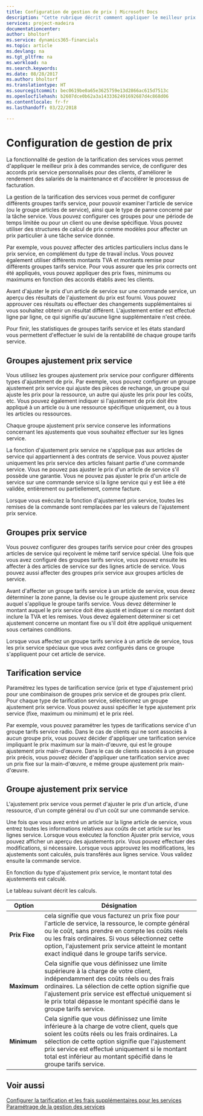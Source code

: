 ```yaml
---
title: Configuration de gestion de prix | Microsoft Docs
description: "Cette rubrique décrit comment appliquer le meilleur prix à des commandes service, configurer des accords prix service personnalisés pour des clients, améliorer le rendement des salariés de la maintenance et accélérer le processus de facturation."
services: project-madeira
documentationcenter: 
author: bholtorf
ms.service: dynamics365-financials
ms.topic: article
ms.devlang: na
ms.tgt_pltfrm: na
ms.workload: na
ms.search.keywords: 
ms.date: 08/28/2017
ms.author: bholtorf
ms.translationtype: HT
ms.sourcegitcommit: bec0619be0a65e3625759e13d2866ac615d7513c
ms.openlocfilehash: b2607dce0b62a3a1433362491692687d4c868d06
ms.contentlocale: fr-fr
ms.lasthandoff: 03/22/2018

---
```

# <a name="service-price-management"></a>Configuration de gestion de prix
La fonctionnalité de gestion de la tarification des services vous permet d'appliquer le meilleur prix à des commandes service, de configurer des accords prix service personnalisés pour des clients, d'améliorer le rendement des salariés de la maintenance et d'accélérer le processus de facturation.  
  
La gestion de la tarification des services vous permet de configurer différents groupes tarifs service, pour pouvoir examiner l'article de service (ou le groupe articles de service), ainsi que le type de panne concerné par la tâche service. Vous pouvez configurer ces groupes pour une période de temps limitée ou pour un client ou une devise spécifique. Vous pouvez utiliser des structures de calcul de prix comme modèles pour affecter un prix particulier à une tâche service donnée.  
  
Par exemple, vous pouvez affecter des articles particuliers inclus dans le prix service, en complément du type de travail inclus. Vous pouvez également utiliser différents montants TVA et montants remise pour différents groupes tarifs service. Pour vous assurer que les prix corrects ont été appliqués, vous pouvez appliquer des prix fixes, minimums ou maximums en fonction des accords établis avec les clients.  
  
Avant d'ajuster le prix d'un article de service sur une commande service, un aperçu des résultats de l'ajustement du prix est fourni. Vous pouvez approuver ces résultats ou effectuer des changements supplémentaires si vous souhaitez obtenir un résultat différent. L'ajustement entier est effectué ligne par ligne, ce qui signifie qu'aucune ligne supplémentaire n'est créée.  
  
Pour finir, les statistiques de groupes tarifs service et les états standard vous permettent d'effectuer le suivi de la rentabilité de chaque groupe tarifs service.  
  
## <a name="service-price-adjustment-groups"></a>Groupes ajustement prix service  
Vous utilisez les groupes ajustement prix service pour configurer différents types d'ajustement de prix. Par exemple, vous pouvez configurer un groupe ajustement prix service qui ajuste des pièces de rechange, un groupe qui ajuste les prix pour la ressource, un autre qui ajuste les prix pour les coûts, etc. Vous pouvez également indiquer si l'ajustement de prix doit être appliqué à un article ou à une ressource spécifique uniquement, ou à tous les articles ou ressources.  
  
Chaque groupe ajustement prix service conserve les informations concernant les ajustements que vous souhaitez effectuer sur les lignes service.  
  
La fonction d'ajustement prix service ne s'applique pas aux articles de service qui appartiennent à des contrats de service. Vous pouvez ajuster uniquement les prix service des articles faisant partie d'une commande service. Vous ne pouvez pas ajuster le prix d'un article de service s'il possède une garantie. Vous ne pouvez pas ajuster le prix d'un article de service sur une commande service si la ligne service qui y est liée a été validée, entièrement ou partiellement, comme facture.  
  
Lorsque vous exécutez la fonction d'ajustement prix service, toutes les remises de la commande sont remplacées par les valeurs de l'ajustement prix service.  
  
## <a name="service-price-groups"></a>Groupes prix service  
Vous pouvez configurer des groupes tarifs service pour créer des groupes articles de service qui reçoivent le même tarif service spécial. Une fois que vous avez configuré des groupes tarifs service, vous pouvez ensuite les affecter à des articles de service sur des lignes article de service. Vous pouvez aussi affecter des groupes prix service aux groupes articles de service.  
  
Avant d'affecter un groupe tarifs service à un article de service, vous devez déterminer la zone panne, la devise ou le groupe ajustement prix service auquel s'applique le groupe tarifs service. Vous devez déterminer le montant auquel le prix service doit être ajusté et indiquer si ce montant doit inclure la TVA et les remises. Vous devez également déterminer si cet ajustement concerne un montant fixe ou s'il doit être appliqué uniquement sous certaines conditions.  
  
Lorsque vous affectez un groupe tarifs service à un article de service, tous les prix service spéciaux que vous avez configurés dans ce groupe s'appliquent pour cet article de service.  
  
## <a name="service-pricing"></a>Tarification service  
Paramétrez les types de tarification service (prix et type d'ajustement prix) pour une combinaison de groupes prix service et de groupes prix client. Pour chaque type de tarification service, sélectionnez un groupe ajustement prix service. Vous pouvez aussi spécifier le type ajustement prix service (fixe, maximum ou minimum) et le prix réel.  
  
Par exemple, vous pouvez paramétrer les types de tarifications service d'un groupe tarifs service radio. Dans le cas de clients qui ne sont associés à aucun groupe prix, vous pouvez décider d'appliquer une tarification service impliquant le prix maximum sur la main-d'œuvre, qui est le groupe ajustement prix main-d'œuvre. Dans le cas de clients associés à un groupe prix précis, vous pouvez décider d'appliquer une tarification service avec un prix fixe sur la main-d'œuvre, e même groupe ajustement prix main-d'œuvre.  
  
## <a name="service-price-adjustment"></a>Groupe ajustement prix service  
L'ajustement prix service vous permet d'ajuster le prix d'un article, d'une ressource, d'un compte général ou d'un coût sur une commande service.  
  
Une fois que vous avez entré un article sur la ligne article de service, vous entrez toutes les informations relatives aux coûts de cet article sur les lignes service. Lorsque vous exécutez la fonction Ajuster prix service, vous pouvez afficher un aperçu des ajustements prix. Vous pouvez effectuer des modifications, si nécessaire. Lorsque vous approuvez les modifications, les ajustements sont calculés, puis transférés aux lignes service. Vous validez ensuite la commande service.  
  
En fonction du type d'ajustement prix service, le montant total des ajustements est calculé.  
  
Le tableau suivant décrit les calculs.  
  
|Option | Désignation |  
|----------------------------------|---------------------------------------|  
|**Prix Fixe**|cela signifie que vous facturez un prix fixe pour l'article de service, la ressource, le compte général ou le coût, sans prendre en compte les coûts réels ou les frais ordinaires. Si vous sélectionnez cette option, l'ajustement prix service atteint le montant exact indiqué dans le groupe tarifs service.|  
|**Maximum**|Cela signifie que vous définissez une limite supérieure à la charge de votre client, indépendamment des coûts réels ou des frais ordinaires. La sélection de cette option signifie que l'ajustement prix service est effectué uniquement si le prix total dépasse le montant spécifié dans le groupe tarifs service.|  
|**Minimum**|Cela signifie que vous définissez une limite inférieure à la charge de votre client, quels que soient les coûts réels ou les frais ordinaires. La sélection de cette option signifie que l'ajustement prix service est effectué uniquement si le montant total est inférieur au montant spécifié dans le groupe tarifs service.|  
  
## <a name="see-also"></a>Voir aussi  
[Configurer la tarification et les frais supplémentaires pour les services](service-how-setup-service-costs-pricing.md)  
[Paramétrage de la gestion des services](service-setup-service.md)  

